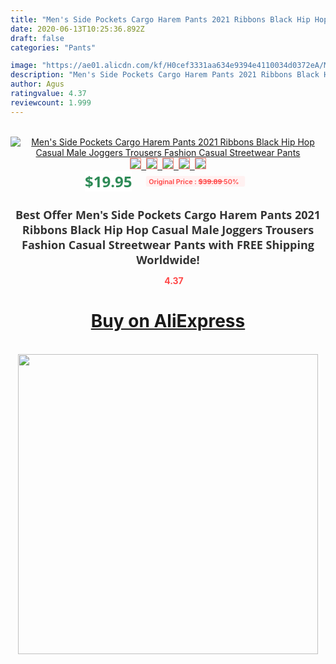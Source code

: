 ```yaml
---
title: "Men's Side Pockets Cargo Harem Pants 2021 Ribbons Black Hip Hop Casual Male Joggers Trousers Fashion Casual Streetwear Pants"
date: 2020-06-13T10:25:36.892Z
draft: false
categories: "Pants"

image: "https://ae01.alicdn.com/kf/H0cef3331aa634e9394e4110034d0372eA/Men-s-Side-Pockets-Cargo-Harem-Pants-2021-Ribbons-Black-Hip-Hop-Casual-Male-Joggers-Trousers.jpg"
description: "Men's Side Pockets Cargo Harem Pants 2021 Ribbons Black Hip Hop Casual Male Joggers Trousers Fashion Casual Streetwear Pants"
author: Agus
ratingvalue: 4.37
reviewcount: 1.999
---
```

<br>
<div style="text-align: center;">
<a href="https://s.click.aliexpress.com/e/_A2jCZf" target="_blank" rel="nofollow noopener noreferrer"><img alt="Men's Side Pockets Cargo Harem Pants 2021 Ribbons Black Hip Hop Casual Male Joggers Trousers Fashion Casual Streetwear Pants" class="magnifier-image" src="https://ae01.alicdn.com/kf/H0cef3331aa634e9394e4110034d0372eA/Men-s-Side-Pockets-Cargo-Harem-Pants-2021-Ribbons-Black-Hip-Hop-Casual-Male-Joggers-Trousers.jpg_640x640.jpg">
<br>
<img style="border:1px solid salmon" src="https://ae01.alicdn.com/kf/H0cef3331aa634e9394e4110034d0372eA/Men-s-Side-Pockets-Cargo-Harem-Pants-2021-Ribbons-Black-Hip-Hop-Casual-Male-Joggers-Trousers.jpg_120x120.jpg">&nbsp;&nbsp;<img style="border:1px solid salmon" src="https://ae01.alicdn.com/kf/H595e68e40e514c17acfb17c0ede96c535/Men-s-Side-Pockets-Cargo-Harem-Pants-2021-Ribbons-Black-Hip-Hop-Casual-Male-Joggers-Trousers.jpg_120x120.jpg">&nbsp;&nbsp;<img style="border:1px solid salmon" src="https://ae01.alicdn.com/kf/Hc6c77147cd20435998dba17a024c7d54s/Men-s-Side-Pockets-Cargo-Harem-Pants-2021-Ribbons-Black-Hip-Hop-Casual-Male-Joggers-Trousers.jpg_120x120.jpg">&nbsp;&nbsp;<img style="border:1px solid salmon" src="https://ae01.alicdn.com/kf/H72fc0c9a78a744859ba7e40839b0f9b6W/Men-s-Side-Pockets-Cargo-Harem-Pants-2021-Ribbons-Black-Hip-Hop-Casual-Male-Joggers-Trousers.jpg_120x120.jpg">&nbsp;&nbsp;<img style="border:1px solid salmon" src="https://ae01.alicdn.com/kf/H48bf22dd6c1043ac88bc146c389983e0x/Men-s-Side-Pockets-Cargo-Harem-Pants-2021-Ribbons-Black-Hip-Hop-Casual-Male-Joggers-Trousers.jpg_120x120.jpg"></a></div><br0>
<div style="text-align: center;"><span style="background-color: white; border: 0px; box-sizing: border-box; color: seagreen; display: inline-block; font-family: &quot;open sans&quot; , &quot;arial&quot; , &quot;helvetica&quot; , sans-serif , &quot;heiti&quot;; font-size: 24px; font-stretch: inherit; font-weight: 700; line-height: inherit; margin: 0px 10px 0px 0px; padding: 0px; vertical-align: middle;">$19.95 </span>
<span style="background: rgb(255 , 241 , 241); border-radius: 3px; border: 0px; box-sizing: border-box; color: #ff4747; display: inline-block; font-family: inherit; font-size: 12px; font-stretch: inherit; font-style: inherit; font-variant: inherit; font-weight: 600; line-height: inherit; margin: 0px; padding: 2px 5px; transform: scale(0.9); vertical-align: middle;">Original Price : <b style="text-decoration: line-through;">$39.89 </b> 50%&nbsp;&nbsp;</span></div>
<h1 style="color: #333333; display: inline-block; font-family: &quot;open sans&quot; , &quot;arial&quot; , &quot;helvetica&quot; , sans-serif , &quot;heiti&quot;; font-size: 18px; font-stretch: inherit; font-weight: 700; text-align: center;">Best Offer Men's Side Pockets Cargo Harem Pants 2021 Ribbons Black Hip Hop Casual Male Joggers Trousers Fashion Casual Streetwear Pants with FREE Shipping Worldwide!</h1>
<div style="color: #ff4747; text-align: center;">
<img src="https://4.bp.blogspot.com/-M0ZcTcb-5uY/XleCXlxnR4I/AAAAAAAAAEc/OrjgMkXV1oMQFaCRZj5HQwOCBcu3w1FegCPcBGAYYCw/s1600/star.png" style="height: 15px;">&nbsp;<b>4.37</b></div>
<div class="button_cont" align="center"><a class="buynow_a" href="https://s.click.aliexpress.com/e/_A2jCZf" target="_blank" rel="nofollow noopener noreferrer"><H1>Buy on AliExpress</H1></a></div><br>
<div class="separator" style="clear: both; text-align: center;">
<img src="https://lh3.googleusercontent.com/-pTy5HemUv9M/XlePHvY0dAI/AAAAAAAAAE4/0nX5iRUoIWY8eMW9Dpxeirr157OZliDIgCLcBGAsYHQ/s1600/badge.gif" width="480">
</div>
